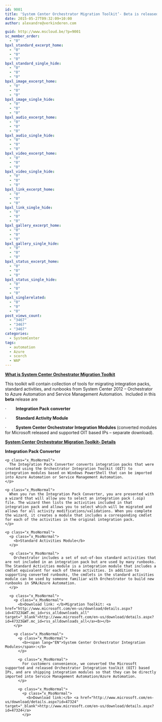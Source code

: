 ```yaml
---
id: 9001
title: 'System Center Orchestrator Migration Toolkit’- Beta is released'
date: 2015-05-27T09:32:09+10:00
author: alexandre@verkinderen.com

guid: http://www.mscloud.be/?p=9001
sc_member_order:
  - "0"
bpxl_standard_excerpt_home:
  - "0"
  - "0"
  - "0"
bpxl_standard_single_hide:
  - "0"
  - "0"
  - "0"
bpxl_image_excerpt_home:
  - "0"
  - "0"
  - "0"
bpxl_image_single_hide:
  - "0"
  - "0"
  - "0"
bpxl_audio_excerpt_home:
  - "0"
  - "0"
  - "0"
bpxl_audio_single_hide:
  - "0"
  - "0"
  - "0"
bpxl_video_excerpt_home:
  - "0"
  - "0"
  - "0"
bpxl_video_single_hide:
  - "0"
  - "0"
  - "0"
bpxl_link_excerpt_home:
  - "0"
  - "0"
  - "0"
bpxl_link_single_hide:
  - "0"
  - "0"
  - "0"
bpxl_gallery_excerpt_home:
  - "0"
  - "0"
  - "0"
bpxl_gallery_single_hide:
  - "0"
  - "0"
  - "0"
bpxl_status_excerpt_home:
  - "0"
  - "0"
  - "0"
bpxl_status_single_hide:
  - "0"
  - "0"
  - "0"
bpxl_singlerelated:
  - "0"
  - "0"
  - "0"
post_views_count:
  - "3467"
  - "3467"
  - "3467"
categories:
  - SystemCenter
tags:
  - automation
  - Azure
  - scorch
  - WAP
---
```

<p class="x_MsoNormal">
  <b><u>What is System Center Orchestrator Migration Toolkit</u></b>
</p>

<p class="x_MsoNormal">
  This toolkit will contain collection of tools for migrating integration packs, standard activities, and runbooks from System Center 2012 – Orchestrator to Azure Automation and Service Management Automation.  Included in this <b>beta</b> release are
</p>

<p class="x_MsoListParagraph">
  ·        <b>Integration Pack converter</b>
</p>

<p class="x_MsoListParagraph">
  ·        <b>Standard Activity Module</b>
</p>

<p class="x_MsoListParagraph">
  ·        <b><span lang="EN">System Center Orchestrator Integration Modules </span></b>(converted modules for Microsoft released and supported OIT based IPs &#8211; separate download).
</p>

<p class="x_MsoNormal">
  <p class="x_MsoNormal">
    <b><u>System Center Orchestrator Migration Toolkit- Details</u></b>
  </p>
  
  <p class="x_MsoNormal">
    <p class="x_MsoNormal">
      <b>Integration Pack Converter</b>
    </p>
    
    <p class="x_MsoNormal">
      The Integration Pack Converter converts integration packs that were created using the Orchestrator Integration Toolkit (OIT) to integration modules based on Windows PowerShell that can be imported into Azure Automation or Service Management Automation.
    </p>
    
    <p class="x_MsoNormal">
      When you run the Integration Pack Converter, you are presented with a wizard that will allow you to select an integration pack (.oip) file. The wizard then lists the activities included in that integration pack and allows you to select which will be migrated and allows for all activity modifications/validations. When you complete the wizard, it creates a module that includes a corresponding cmdlet for each of the activities in the original integration pack.
    </p>
    
    <p class="x_MsoNormal">
      <p class="x_MsoNormal">
        <b>Standard Activities Module</b>
      </p>
      
      <p class="x_MsoNormal">
        Orchestrator includes a set of out-of-box standard activities that are not included in an integration pack but are used by many runbooks. The Standard Activities module is a integration module that includes a cmdlet equivalent for each of these activities. In addition to supporting converted runbooks, the cmdlets in the standard activities module can be used by someone familiar with Orchestrator to build new runbooks in SMA/Azure Automation.
      </p>
      
      <p class="x_MsoNormal">
        <p class="x_MsoNormal">
          <b>Download link: </b>Migration Toolkit: <a href="http://www.microsoft.com/en-us/download/details.aspx?id=47323&WT.mc_id=rss_alldownloads_all" target="_blank">http://www.microsoft.com/en-us/download/details.aspx?id=47323&WT.mc_id=rss_alldownloads_all</a><b></b>
        </p>
        
        <p class="x_MsoNormal">
          <p class="x_MsoNormal">
            <b><span lang="EN">System Center Orchestrator Integration Modules</span>:</b>
          </p>
          
          <p class="x_MsoNormal">
            For customers convenience, we converted the Microsoft supported and released Orchestrator Integration toolkit (OIT) based IPs, and are shipping integration modules so that they can be directly imported into Service Management Automation/Azure Automation.
          </p>
          
          <p class="x_MsoNormal">
            <p class="x_MsoNormal">
              <b>Download link:</b> <a href="http://www.microsoft.com/en-us/download/details.aspx?id=47324" target="_blank">http://www.microsoft.com/en-us/download/details.aspx?id=47324</a>
            </p>
